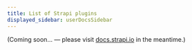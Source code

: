 ```yaml
---
title: List of Strapi plugins
displayed_sidebar: userDocsSidebar
---
```


(Coming soon… — please visit [docs.strapi.io](https://docs.strapi.io/user-docs/latest/plugins/strapi-plugins.html#pre-installed-plugins) in the meantime.)
